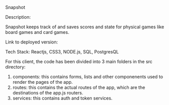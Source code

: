 Snapshot

Description: 

Snapshot keeps track of and saves scores and state for physical games like board games and card games.

Link to deployed version: 

Tech Stack: Reactjs, CSS3, NODE.js, SQL, PostgresQL

For this client, the code has been divided into 3 main folders in the src directory:
  1. components: this contains forms, lists and other componenents used to render the pages of the app.
  2. routes: this contains the actual routes of the app, which are the destinations of the app.js routers.
  3. services: this contains auth and token services. 
